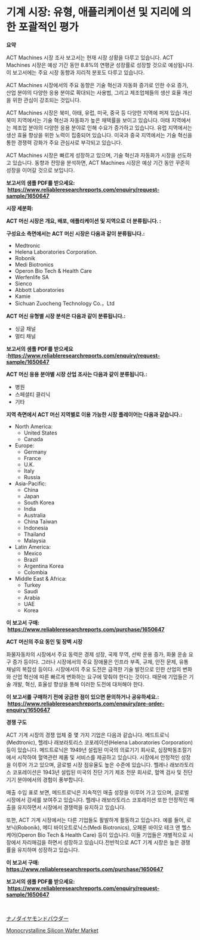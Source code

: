 <p><h1>기계 시장: 유형, 애플리케이션 및 지리에 의한 포괄적인 평가</h1></p><p><strong>요약</strong></p>
<p><p>ACT Machines 시장 조사 보고서는 현재 시장 상황을 다루고 있습니다. ACT Machines 시장은 예상 기간 동안 8.8%의 연평균 성장률로 성장할 것으로 예상됩니다. 이 보고서에는 주요 시장 동향과 지리적 분포도 다루고 있습니다.</p><p>ACT Machines 시장에서의 주요 동향은 기술 혁신과 자동화 증가로 인한 수요 증가, 산업 분야의 다양한 응용 분야로 확대되는 사용법, 그리고 제조업체들의 생산 효율 개선을 위한 관심이 강조되는 것입니다.</p><p>ACT Machines 시장은 북미, 아태, 유럽, 미국, 중국 등 다양한 지역에 퍼져 있습니다. 북미 지역에서는 기술 혁신과 자동화가 높은 채택률을 보이고 있습니다. 아태 지역에서는 제조업 분야의 다양한 응용 분야로 인해 수요가 증가하고 있습니다. 유럽 지역에서는 생산 효율 향상을 위한 노력이 집중되어 있습니다. 미국과 중국 지역에서는 기술 혁신을 통한 경쟁력 강화가 주요 관심사로 부각되고 있습니다.</p><p>ACT Machines 시장은 빠르게 성장하고 있으며, 기술 혁신과 자동화가 시장을 선도하고 있습니다. 동향과 전망을 분석하면, ACT Machines 시장은 예상 기간 동안 꾸준히 성장을 이어갈 것으로 보입니다.</p></p>
<p><strong>보고서의 샘플 PDF를 받으세요: &nbsp;<a href="https://www.reliableresearchreports.com/enquiry/request-sample/1650647">https://www.reliableresearchreports.com/enquiry/request-sample/1650647</a></strong></p>
<p><strong>시장 세분화:</strong></p>
<p><strong> ACT 머신 시장은 개요, 배포, 애플리케이션 및 지역으로 더 분류됩니다. :</strong></p>
<p><strong>구성요소 측면에서는 ACT 머신 시장은 다음과 같이 분류됩니다.:</strong></p>
<p><ul><li>Medtronic</li><li>Helena Laboratories Corporation.</li><li>Robonik</li><li>Medi Biotronics</li><li>Operon Bio Tech & Health Care</li><li>Werfenlife SA</li><li>Sienco</li><li>Abbott Laboratories</li><li>Kamie</li><li>Sichuan Zuocheng Technology Co.，Ltd</li></ul></p>
<p><strong> ACT 머신 유형별 시장 분석은 다음과 같이 분류됩니다.:</strong></p>
<p><ul><li>싱글 채널</li><li>멀티 채널</li></ul></p>
<p><strong>보고서의 샘플 PDF를 받으세요 :<a href="https://www.reliableresearchreports.com/enquiry/request-sample/1650647">https://www.reliableresearchreports.com/enquiry/request-sample/1650647</a></strong></p>
<p><strong> ACT 머신 응용 분야별 시장 산업 조사는 다음과 같이 분류됩니다.:</strong></p>
<p><ul><li>병원</li><li>스페셜티 클리닉</li><li>기타</li></ul></p>
<p><strong>지역 측면에서 ACT 머신 지역별로 이용 가능한 시장 플레이어는 다음과 같습니다.:</strong></p>
<p><ul>
    <li>
        North America:
        <ul>
            <li>United States</li>
            <li>Canada</li>
        </ul>
    </li>
    <li>
        Europe:
        <ul>
            <li>Germany</li>
            <li>France</li>
            <li>U.K.</li>
            <li>Italy</li>
            <li>Russia</li>
        </ul>
    </li>
    <li>
        Asia-Pacific:
        <ul>
            <li>China</li>
            <li>Japan</li>
            <li>South Korea</li>
            <li>India</li>
            <li>Australia</li>
            <li>China Taiwan</li>
            <li>Indonesia</li>
            <li>Thailand</li>
            <li>Malaysia</li>
        </ul>
    </li>
    <li>
        Latin America:
        <ul>
            <li>Mexico</li>
            <li>Brazil</li>
            <li>Argentina Korea</li>
            <li>Colombia</li>
        </ul>
    </li>
    <li>
        Middle East & Africa:
        <ul>
            <li>Turkey</li>
            <li>Saudi</li>
            <li>Arabia</li>
            <li>UAE</li>
            <li>Korea</li>
        </ul>
    </li>
    </ul></p>
<p><strong>이 보고서 구매: &nbsp;<a href="https://www.reliableresearchreports.com/purchase/1650647">https://www.reliableresearchreports.com/purchase/1650647</a></strong></p>
<p><strong>ACT 머신의 주요 동인 및 장벽 시장</strong></p>
<p><p>화물자동차의 시장에서 주요 동력은 경제 성장, 국제 무역, 선박 운용 증가, 화물 운송 요구 증가 등이다. 그러나 시장에서의 주요 장애물은 인프라 부족, 규제, 안전 문제, 유통 채널의 복잡성 등이다. 시장에서의 주요 도전은 급격한 기술 발전으로 인한 산업의 변화와 산업 혁신에 따른 빠르게 변화하는 요구에 맞춰야 한다는 것이다. 때문에 기업들은 기술 개발, 혁신, 효율성 향상을 통해 이러한 도전에 대처해야 한다.</p></p>
<p><strong>이 보고서를 구매하기 전에 궁금한 점이 있으면 문의하거나 공유하세요.: &nbsp;<a href="https://www.reliableresearchreports.com/enquiry/pre-order-enquiry/1650647">https://www.reliableresearchreports.com/enquiry/pre-order-enquiry/1650647</a></strong></p>
<p><strong>경쟁 구도</strong></p>
<p><p>ACT 기계 시장의 경쟁 업체 중 몇 가지 기업은 다음과 같습니다. 메드트로닉(Medtronic), 헬레나 래보라토리스 코포레이션(Helena Laboratories Corporation) 등이 있습니다. 메드트로닉은 1949년 설립된 미국의 의료기기 회사로, 심장박동조절기에서 시작하여 혈액관련 제품 및 서비스를 제공하고 있습니다. 시장에서 안정적인 성장을 이루어 가고 있으며, 글로벌 시장 점유율도 높은 수준에 있습니다. 헬레나 래보라토리스 코포레이션은 1943년 설립된 미국의 진단 기기 제조 전문 회사로, 혈액 검사 및 진단 기기 분야에서의 경험이 풍부합니다.</p><p>매출 수입 표로 보면, 메드트로닉은 지속적인 매출 성장을 이루어 가고 있으며, 글로벌 시장에서 강세를 보여주고 있습니다. 헬레나 래보라토리스 코포레이션 또한 안정적인 매출을 유지하면서 시장에서 경쟁력을 유지하고 있습니다. </p><p>또한, ACT 기계 시장에서는 다른 기업들도 활발하게 활동하고 있습니다. 예를 들어, 로보닉(Robonik), 메디 바이오트로닉스(Medi Biotronics), 오페론 바이오 테크 앤 헬스 케어(Operon Bio Tech & Health Care) 등이 있습니다. 이들 기업들은 개별적으로 시장에서 자리매김을 하면서 성장하고 있습니다.전반적으로 ACT 기계 시장은 높은 경쟁률을 유지하며 성장하고 있습니다.</p></p>
<p><strong>이 보고서 구매: &nbsp; <a href="https://www.reliableresearchreports.com/purchase/1650647">https://www.reliableresearchreports.com/purchase/1650647</a></strong></p>
<p><strong>보고서의 샘플 PDF를 받으세요: &nbsp;<a href="https://www.reliableresearchreports.com/enquiry/request-sample/1650647">https://www.reliableresearchreports.com/enquiry/request-sample/1650647</a></strong><strong></strong></p>
<p>&nbsp;</p>
<p><p><a href="https://github.com/nemesis2824/Market-Research-Report-List-1/blob/main/138069611113.md">ナノダイヤモンドパウダー</a></p><p><a href="https://github.com/nicholepatriciadoylenwnrjr0/Market-Research-Report-List-1/blob/main/monocrystalline-silicon-wafer-market.md">Monocrystalline Silicon Wafer Market</a></p></p>